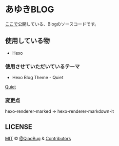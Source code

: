 # あゆきBLOG

[ここで](https://blog.akarinext.org)公開している、Blogのソースコードです。

## 使用している物

- Hexo

### 使用させていただいているテーマ

- Hexo Blog Theme - Quiet

[Quiet](https://github.com/qiaobug/hexo-theme-quiet)

### 変更点

hexo-renderer-marked => hexo-renderer-markdown-it

## LICENSE

[MIT](https://github.com/QiaoBug/hexo-theme-quiet/blob/master/LICENSE) &copy; [@QiaoBug](https://github.com/QiaoBug) & [Contributors](https://github.com/QiaoBug/hexo-theme-quiet/graphs/contributors)	
